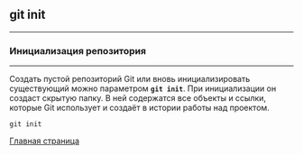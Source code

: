 ## git init

---

### Инициализация репозитория

---

Создать пустой репозиторий Git или вновь инициализировать существующий можно параметром **`git init`**. При инициализации он создаст скрытую папку. В ней содержатся все объекты и ссылки, которые Git использует и создаёт в истории работы над проектом.

```
git init
```

[Главная страница](/./readme.md)